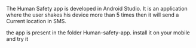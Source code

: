 The Human Safety app is developed in Android Studio. It is an application where the user shakes his device more than 5 times then it will send a Current location in SMS.

the app is present in the folder Human-safety-app. install it on your mobile and try it 
